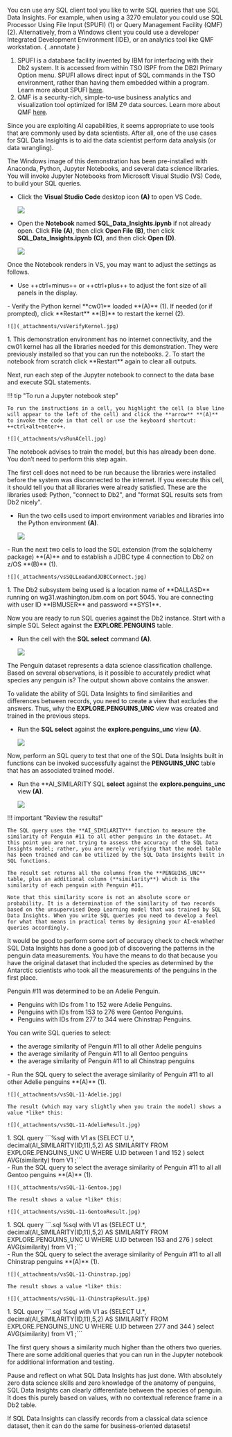 You can use any SQL client tool you like to write SQL queries that use SQL Data Insights. For example, when using a 3270 emulator you could use SQL Processor Using File Input (SPUFI) (1) or Query Management Facility (QMF) (2). Alternatively, from a Windows client you could use a developer Integrated Development Environment (IDE), or an analytics tool like QMF workstation.
{ .annotate }

1.   SPUFI is a database facility invented by IBM for interfacing with their Db2 system. It is accessed from within TSO ISPF from the DB2I Primary Option menu. SPUFI allows direct input of SQL commands in the TSO environment, rather than having them embedded within a program. Learn more about SPUFI <a href="https://en.wikipedia.org/wiki/IBM_Spufi" target="_blank">here</a>.
2.   QMF is a security-rich, simple-to-use business analytics and visualization tool optimized for IBM Z® data sources. Learn more about QMF <a href="https://www.ibm.com/products/db2-qmf" target="_blank">here</a>.

Since you are exploiting AI capabilities, it seems appropriate to use tools that are commonly used by data scientists. After all, one of the use cases for SQL Data Insights is to aid the data scientist perform data analysis (or data wrangling).

The Windows image of this demonstration has been pre-installed with Anaconda, Python, Jupyter Notebooks, and several data science libraries. You will invoke Jupyter Notebooks from Microsoft Visual Studio (VS) Code, to build your SQL queries.

- Click the **Visual Studio Code** desktop icon **(A)** to open VS Code.

    ![](_attachments/vsCodeDesktop.jpg)

- Open the **Notebook** named **SQL_Data_Insights.ipynb** if not already open. Click **File** **(A)**, then click **Open File** **(B)**, then click **SQL_Data_Insights.ipynb** **(C)**, and then click **Open** **(D)**.

    ![](_attachments/vsOpenNotebook.jpg)

Once the Notebook renders in VS, you may want to adjust the settings as follows.

- Use ++ctrl+minus++ or ++ctrl+plus++ to adjust the font size of all panels in the display.

<div class="annotate" markdown>
- Verify the Python kernel **cw01** loaded **(A)** (1). If needed (or if prompted), click **Restart** **(B)** to restart the kernel (2).

    ![](_attachments/vsVerifyKernel.jpg)

</div>
1.   This demonstration environment has no internet connectivity, and the cw01 kernel has all the libraries needed for this demonstration. They were previously installed so that you can run the notebooks.
2.   To start the notebook from scratch click **Restart** again to clear all outputs.

Next, run each step of the Jupyter notebook to connect to the data base and execute SQL statements.

!!! tip "To run a Jupyter notebook step"

    To run the instructions in a cell, you highlight the cell (a blue line will appear to the left of the cell) and click the **arrow** **(A)** to invoke the code in that cell or use the keyboard shortcut: ++ctrl+alt+enter++.

    ![](_attachments/vsRunACell.jpg)

The notebook advises to train the model, but this has already been done. You don’t need to perform this step again. 

The first cell does not need to be run because the libraries were installed before the system was disconnected to the internet. If you execute this cell, it should tell you that all libraries were already satisfied. These are the libraries used: Python, "connect to Db2", and "format SQL results sets from Db2 nicely".

- Run the two cells used to import environment variables and libraries into the Python environment **(A)**.

    ![](_attachments/vsImportEnv.jpg)

<div class="annotate" markdown>
- Run the next two cells to load the SQL extension (from the sqlalchemy package) **(A)** and to establish a JDBC type 4 connection to Db2 on z/OS **(B)** (1).

    ![](_attachments/vsSQLLoadandJDBCConnect.jpg)
</div>
1. The Db2 subsystem being used is a location name of **DALLASD** running on wg31.washington.ibm.com on port 5045. You are connecting with user ID **IBMUSER** and password **SYS1**.

Now you are ready to run SQL queries against the Db2 instance. Start with a simple SQL Select against the **EXPLORE.PENGUINS** table.

- Run the cell with the **SQL select** command **(A)**.

    ![](_attachments/vsSQLSelect.jpg)

The Penguin dataset represents a data science classification challenge. Based on several observations, is it possible to accurately predict what species any penguin is? The output shown above contains the answer.

To validate the ability of SQL Data Insights to find similarities and differences between records, you need to create a view that excludes the answers. Thus, why the **EXPLORE.PENGUINS_UNC** view was created and trained in the previous steps.

- Run the **SQL select** against the **explore.penguins_unc** view **(A)**.

    ![](_attachments/vsSelectP-UNC.jpg)

Now, perform an SQL query to test that one of the SQL Data Insights built in functions can be invoked successfully against the **PENGUINS_UNC** table that has an associated trained model.

- Run the **AI_SIMILARITY SQL **select** against the **explore.penguins_unc** view **(A)**.

    ![](_attachments/vsAISimilaritySQL.jpg)

!!! important "Review the results!"

    The SQL query uses the **AI_SIMILARITY** function to measure the similarity of Penguin #11 to all other penguins in the dataset. At this point you are not trying to assess the accuracy of the SQL Data Insights model; rather, you are merely verifying that the model table has been trained and can be utilized by the SQL Data Insights built in SQL functions.

    The result set returns all the columns from the **PENGUINS_UNC** table, plus an additional column (**similarity**) which is the similarity of each penguin with Penguin #11.

    Note that this similarity score is not an absolute score or probability. It is a determination of the similarity of two records based on the unsupervised Deep Learning model that was trained by SQL Data Insights. When you write SQL queries you need to develop a feel for what that means in practical terms by designing your AI-enabled queries accordingly.

It would be good to perform some sort of accuracy check to check whether SQL Data Insights has done a good job of discovering the patterns in the penguin data measurements. You have the means to do that because you have the original dataset that included the species as determined by the Antarctic scientists who took all the measurements of the penguins in the first place.

Penguin #11 was determined to be an Adelie Penguin.

- Penguins with IDs from 1 to 152 were Adelie Penguins.
- Penguins with IDs from 153 to 276 were Gentoo Penguins.
- Penguins with IDs from 277 to 344 were Chinstrap Penguins.

You can write SQL queries to select:
- the average similarity of Penguin #11 to all other Adelie penguins
- the average similarity of Penguin #11 to all Gentoo penguins
- the average similarity of Penguin #11 to all Chinstrap penguins

<div class="annotate" markdown>
- Run the SQL query to select the average similarity of Penguin #11 to all other Adelie penguins **(A)** (1).

    ![](_attachments/vsSQL-11-Adelie.jpg)

    The result (which may vary slightly when you train the model) shows a value *like* this:

    ![](_attachments/vsSQL-11-AdelieResult.jpg)

</div>
1. SQL query
   ```%sql with V1 as (SELECT U.*, decimal(AI_SIMILARITY(ID,11),5,2) AS SIMILARITY FROM EXPLORE.PENGUINS_UNC U WHERE U.ID between 1 and 152 ) select AVG(similarity) from V1 ;```

<div class="annotate" markdown>
- Run the SQL query to select the average similarity of Penguin #11 to all all Gentoo penguins **(A)** (1).

    ![](_attachments/vsSQL-11-Gentoo.jpg)

    The result shows a value *like* this:

    ![](_attachments/vsSQL-11-GentooResult.jpg)

</div>
1. SQL query
   ```.sql %sql with V1 as (SELECT U.*, decimal(AI_SIMILARITY(ID,11),5,2) AS SIMILARITY FROM EXPLORE.PENGUINS_UNC U WHERE U.ID between 153 and 276 ) select AVG(similarity) from V1 ;```

   <div class="annotate" markdown>
- Run the SQL query to select the average similarity of Penguin #11 to all all Chinstrap penguins **(A)** (1).

    ![](_attachments/vsSQL-11-Chinstrap.jpg)

    The result shows a value *like* this:

    ![](_attachments/vsSQL-11-ChinstrapResult.jpg)

</div>
1. SQL query
   ```.sql %sql with V1 as (SELECT U.*, decimal(AI_SIMILARITY(ID,11),5,2) AS SIMILARITY FROM EXPLORE.PENGUINS_UNC U WHERE U.ID between 277 and 344 ) select AVG(similarity) from V1 ;```

The first query shows a similarity much higher than the others two queries. There are some additional queries that you can run in the Jupyter notebook for additional information and testing.

Pause and reflect on what SQL Data Insights has just done. With absolutely zero data science skills and zero knowledge of the anatomy of penguins, SQL Data Insights can clearly differentiate between the species of penguin. It does this purely based on values, with no contextual reference frame in a Db2 table.

If SQL Data Insights can classify records from a classical data science dataset, then it can do the same for business-oriented datasets!
